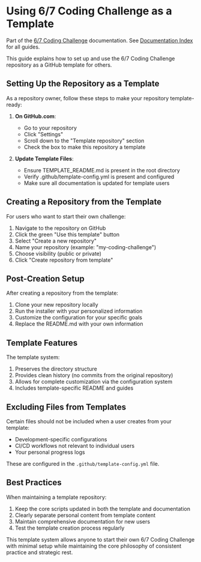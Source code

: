 # Using 6/7 Coding Challenge as a Template
Part of the [6/7 Coding Challenge](https://github.com/JoshuaMichaelHall-Tech/6-7-coding-challenge) documentation. See [Documentation Index](https://github.com/JoshuaMichaelHall-Tech/6-7-coding-challenge/blob/main/DOCUMENTATION.md) for all guides.

This guide explains how to set up and use the 6/7 Coding Challenge repository as a GitHub template for others.

## Setting Up the Repository as a Template

As a repository owner, follow these steps to make your repository template-ready:

1. **On GitHub.com**:
   - Go to your repository
   - Click "Settings"
   - Scroll down to the "Template repository" section
   - Check the box to make this repository a template
   
2. **Update Template Files**:
   - Ensure TEMPLATE_README.md is present in the root directory
   - Verify .github/template-config.yml is present and configured
   - Make sure all documentation is updated for template users

## Creating a Repository from the Template

For users who want to start their own challenge:

1. Navigate to the repository on GitHub
2. Click the green "Use this template" button
3. Select "Create a new repository"
4. Name your repository (example: "my-coding-challenge")
5. Choose visibility (public or private)
6. Click "Create repository from template"

## Post-Creation Setup

After creating a repository from the template:

1. Clone your new repository locally
2. Run the installer with your personalized information
3. Customize the configuration for your specific goals
4. Replace the README.md with your own information

## Template Features

The template system:

1. Preserves the directory structure
2. Provides clean history (no commits from the original repository)
3. Allows for complete customization via the configuration system
4. Includes template-specific README and guides

## Excluding Files from Templates

Certain files should not be included when a user creates from your template:

- Development-specific configurations
- CI/CD workflows not relevant to individual users
- Your personal progress logs

These are configured in the `.github/template-config.yml` file.

## Best Practices

When maintaining a template repository:

1. Keep the core scripts updated in both the template and documentation
2. Clearly separate personal content from template content
3. Maintain comprehensive documentation for new users
4. Test the template creation process regularly

This template system allows anyone to start their own 6/7 Coding Challenge with minimal setup while maintaining the core philosophy of consistent practice and strategic rest.
